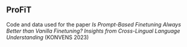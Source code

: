 ## ProFiT

Code and data used for the paper *Is Prompt-Based Finetuning Always Better than Vanilla Finetuning? Insights from Cross-Lingual Language Understanding* (KONVENS 2023)
